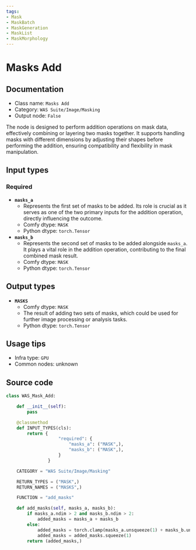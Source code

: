 ```yaml
---
tags:
- Mask
- MaskBatch
- MaskGeneration
- MaskList
- MaskMorphology
---
```


# Masks Add
## Documentation
- Class name: `Masks Add`
- Category: `WAS Suite/Image/Masking`
- Output node: `False`

The node is designed to perform addition operations on mask data, effectively combining or layering two masks together. It supports handling masks with different dimensions by adjusting their shapes before performing the addition, ensuring compatibility and flexibility in mask manipulation.
## Input types
### Required
- **`masks_a`**
    - Represents the first set of masks to be added. Its role is crucial as it serves as one of the two primary inputs for the addition operation, directly influencing the outcome.
    - Comfy dtype: `MASK`
    - Python dtype: `torch.Tensor`
- **`masks_b`**
    - Represents the second set of masks to be added alongside `masks_a`. It plays a vital role in the addition operation, contributing to the final combined mask result.
    - Comfy dtype: `MASK`
    - Python dtype: `torch.Tensor`
## Output types
- **`MASKS`**
    - Comfy dtype: `MASK`
    - The result of adding two sets of masks, which could be used for further image processing or analysis tasks.
    - Python dtype: `torch.Tensor`
## Usage tips
- Infra type: `GPU`
- Common nodes: unknown


## Source code
```python
class WAS_Mask_Add:

    def __init__(self):
        pass

    @classmethod
    def INPUT_TYPES(cls):
        return {
                    "required": {
                        "masks_a": ("MASK",),
                        "masks_b": ("MASK",),
                    }
                }

    CATEGORY = "WAS Suite/Image/Masking"

    RETURN_TYPES = ("MASK",)
    RETURN_NAMES = ("MASKS",)

    FUNCTION = "add_masks"

    def add_masks(self, masks_a, masks_b):
        if masks_a.ndim > 2 and masks_b.ndim > 2:
            added_masks = masks_a + masks_b
        else:
            added_masks = torch.clamp(masks_a.unsqueeze(1) + masks_b.unsqueeze(1), 0, 255)
            added_masks = added_masks.squeeze(1)
        return (added_masks,)

```
